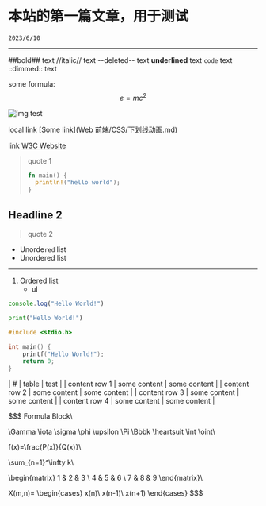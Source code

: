 # 本站的第一篇文章，用于测试

``2023/6/10``

- - -

##bold## text
//italic// text
--deleted-- text
__underlined__ text
``code`` text
::dimmed:: text

some formula: $$e = mc^2$$

![img test](https://tse2-mm.cn.bing.net/th/id/OIP-C.ijrewtlUI884WQWTB5PBFgHaEo?pid=ImgDet&rs=1)

local link [Some link](Web 前端/CSS/下划线动画.md)

link [W3C Website](http://www.w3c.com)

> quote 1
> ```rust
> fn main() {
>   println!("hello world");
> }
> ```

## Headline 2

> quote 2

- Unorde``red`` list
- Unordered list

- - -

1. Ordered list
    - ul

```javascript
console.log("Hello World!")
```

```python
print("Hello World!")
```

```c
#include <stdio.h>

int main() {
    printf("Hello World!");
    return 0;
}
```

|       #       |    table     |     test     |
| content row 1 | some content | some content |
| content row 2 | some content | some content |
| content row 3 | some content | some content |
| content row 4 | some content | some content |

$$$
Formula Block\\

\Gamma \iota \sigma \phi \upsilon \Pi \Bbbk \heartsuit \int \oint\\

f(x)=\frac{P(x)}{Q(x)}\\

\sum_{n=1}^\infty k\\

\begin{matrix}
1 & 2 & 3 \\
4 & 5 & 6 \\
7 & 8 & 9
\end{matrix}\\

X(m,n)=
\begin{cases}
x(n)\\
x(n-1)\\
x(n+1)
\end{cases}
$$$
